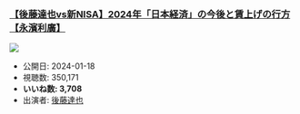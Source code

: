 ### [【後藤達也vs新NISA】2024年「日本経済」の今後と賃上げの行方【永濱利廣】](https://www.youtube.com/watch?v=0HJxbqQSS5w)
[![](https://img.youtube.com/vi/0HJxbqQSS5w/sddefault.jpg)](https://www.youtube.com/watch?v=0HJxbqQSS5w)
-   公開日: 2024-01-18
-   視聴数: 350,171
-   **いいね数: 3,708**
-   出演者: [後藤達也](/rehacq_fan/people/後藤達也 "wikilink")
